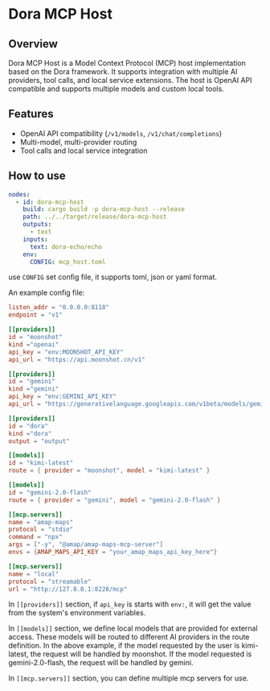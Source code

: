 # Dora MCP Host

## Overview

Dora MCP Host is a Model Context Protocol (MCP) host implementation based on the Dora framework. It supports integration with multiple AI providers, tool calls, and local service extensions. The host is OpenAI API compatible and supports multiple models and custom local tools.

## Features

- OpenAI API compatibility (`/v1/models`, `/v1/chat/completions`)
- Multi-model, multi-provider routing
- Tool calls and local service integration

## How to use

```yaml
nodes:
  - id: dora-mcp-host
    build: cargo build -p dora-mcp-host --release
    path: ../../target/release/dora-mcp-host
    outputs:
      - text
    inputs:
      text: dora-echo/echo
    env:
      CONFIG: mcp_host.toml
```

use `CONFIG` set config file, it supports toml, json or yaml format.

An example config file:

```toml
listen_addr = "0.0.0.0:8118"
endpoint = "v1"

[[providers]]
id = "moonshot"
kind ="openai"
api_key = "env:MOONSHOT_API_KEY"
api_url = "https://api.moonshot.cn/v1"

[[providers]]
id = "gemini"
kind ="gemini"
api_key = "env:GEMINI_API_KEY"
api_url = "https://generativelanguage.googleapis.com/v1beta/models/gemini-2.0-flash:generateContent"

[[providers]]
id = "dora"
kind ="dora"
output = "output"

[[models]]
id = "kimi-latest"
route = { provider = "moonshot", model = "kimi-latest" }

[[models]]
id = "gemini-2.0-flash"
route = { provider = "gemini", model = "gemini-2.0-flash" }

[[mcp.servers]]
name = "amap-maps"
protocol = "stdio"
command = "npx"
args = ["-y", "@amap/amap-maps-mcp-server"]
envs = {AMAP_MAPS_API_KEY = "your_amap_maps_api_key_here"}

[[mcp.servers]]
name = "local"
protocol = "streamable"
url = "http://127.0.0.1:8228/mcp"
```

In `[[providers]]` section, if `api_key` is starts with `env:`, it will get the value from the system's environment variables.

In `[[models]]` section, we define local models that are provided for external access. These models will be routed to different AI providers in the route definition. In the above example, if the model requested by the user is kimi-latest, the request will be handled by moonshot. If the model requested is gemini-2.0-flash, the request will be handled by gemini.

In `[[mcp.servers]]` section, you can define multiple mcp servers for use.